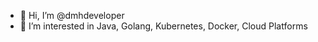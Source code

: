 - 👋 Hi, I’m @dmhdeveloper
- 👀 I’m interested in Java, Golang, Kubernetes, Docker, Cloud Platforms

<!---
dmhdeveloper/dmhdeveloper is a ✨ special ✨ repository because its `README.md` (this file) appears on your GitHub profile.
You can click the Preview link to take a look at your changes.
--->

